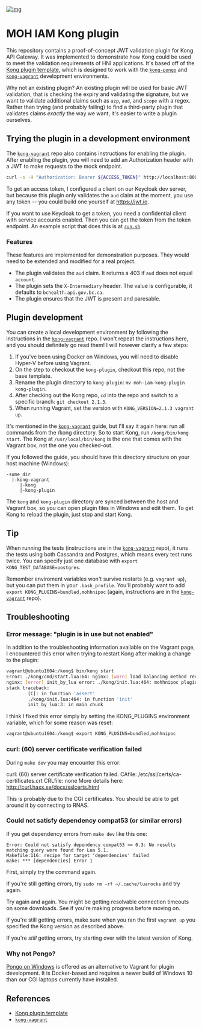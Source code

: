 [![img](https://img.shields.io/badge/Lifecycle-Retired-d45500)](https://github.com/bcgov/repomountie/blob/master/doc/lifecycle-badges.md)

MOH IAM Kong plugin
===================

This repository contains a proof-of-concept JWT validation plugin for Kong API Gateway. It was implemented to demonstrate how Kong could be used to meet the validation requirements of HNI applications. It's based off of the [Kong plugin template](https://github.com/Kong/kong-plugin), which is designed to work with the
[`kong-pongo`](https://github.com/Kong/kong-pongo) and
[`kong-vagrant`](https://github.com/Kong/kong-vagrant) development environments.

Why not an existing plugin? An existing plugin will be used for basic JWT validation, that is checking the expiry and validating the signature, but we want to validate additional claims such as `azp`, `aud`, and `scope` with a regex. Rather than trying (and probably failing) to find a third-party plugin that validates claims _exactly_ the way we want, it's easier to write a plugin ourselves.

## Trying the plugin in a development environment

The [`kong-vagrant`](https://github.com/Kong/kong-vagrant) repo also contains instructions for enabling the plugin. After enabling the plugin, you will need to add an Authorization header with a JWT to make requests to the mock endpoint.

```bash
curl -s -H "Authorization: Bearer ${ACCESS_TOKEN}" http://localhost:8000/
```

To get an access token, I configured a client on our Keycloak dev server, but because this plugin only validates the `aud` claim at the moment, you use any token -- you could build one yourself at https://jwt.io.

If you want to use Keycloak to get a token, you need a confidential client with service accounts enabled. Then you can get the token from the token endpoint. An example script that does this is at [`run.sh`](run.sh).

### Features

These features are implemented for demonstration purposes. They would need to be extended and modified for a real project.

* The plugin validates the `aud` claim. It returns a 403 if `aud` does not equal `account`.
* The plugin sets the `X-Intermediary` header. The value is configurable, it defaults to `bchealth.api.gov.bc.ca`.
* The plugin ensures that the JWT is present and paresable.

## Plugin development

You can create a local development environment by following the instructions in the [`kong-vagrant`](https://github.com/Kong/kong-vagrant) repo. I won't repeat the instructions here, and you should definitely go read them! I will however clarify a few steps:

1. If you've been using Docker on Windows, you will need to disable Hyper-V before using Vagrant.
2. On the step to checkout the `kong-plugin`, checkout this repo, not the base template.
3. Rename the plugin directory to `kong-plugin`: `mv moh-iam-kong-plugin kong-plugin`.
4. After checking out the Kong repo, `cd` into the repo and switch to a specific branch: `git checkout 2.1.3`.
5. When running Vagrant, set the version with `KONG_VERSION=2.1.3 vagrant up`.

It's mentioned in the [`kong-vagrant`](https://github.com/Kong/kong-vagrant) guide, but I'll say it again here: run all commands from the /kong directory. So to start Kong, run `/kong/bin/kong start`. The Kong at `/usr/local/bin/kong` is the one that comes with the Vagrant box, not the one you checked-out.

If you followed the guide, you should have this directory structure on your host machine (Windows):

```
-some_dir
  |-kong-vagrant
     |-kong
     |-kong-plugin
```

The `kong` and `kong-plugin` directory are synced between the host and Vagrant box, so you can open plugin files in Windows and edit them. To get Kong to reload the plugin, just stop and start Kong.


## Tip

When running the tests (instructions are in the [`kong-vagrant`](https://github.com/Kong/kong-vagrant) repo), it runs the tests using both Cassandra and Postgres, which means every test runs twice. You can specify just one database with `export KONG_TEST_DATABASE=postgres`.

Remember enviroment variables won't survive restarts (e.g. `vagrant up`), but you can put them in your `.bash_profile`. You'll probably want to add `export KONG_PLUGINS=bundled,mohhnipoc` (again, instructions are in the [`kong-vagrant`](https://github.com/Kong/kong-vagrant) repo).

## Troubleshooting

### Error message: "plugin is in use but not enabled"

In addition to the troubleshooting information available on the Vagrant page, I encountered this error when trying to restart Kong after making a change to the plugin:

```bash
vagrant@ubuntu1604:/kong$ bin/kong start
Error: ./kong/cmd/start.lua:64: nginx: [warn] load balancing method redefined in /kong/servroot/nginx-kong.conf:56
nginx: [error] init_by_lua error: ./kong/init.lua:464: mohhnipoc plugin is in use but not enabled
stack traceback:
        [C]: in function 'assert'
        ./kong/init.lua:464: in function 'init'
        init_by_lua:3: in main chunk
```

I think I fixed this error simply by setting the KONG_PLUGINS environment variable, which for some reason was reset:

```bash
vagrant@ubuntu1604:/kong$ export KONG_PLUGINS=bundled,mohhnipoc
```

### curl: (60) server certificate verification failed

During `make dev` you may encounter this error:

curl: (60) server certificate verification failed. CAfile: /etc/ssl/certs/ca-certificates.crt CRLfile: none
More details here: http://curl.haxx.se/docs/sslcerts.html

This is probably due to the CGI certificates. You should be able to get around it by connecting to RNAS.

### Could not satisfy dependency compat53 (or similar errors)

If you get dependency errors from `make dev` like this one:

```
Error: Could not satisfy dependency compat53 >= 0.3: No results matching query were found for Lua 5.1.
Makefile:116: recipe for target 'dependencies' failed
make: *** [dependencies] Error 1
```

First, simply try the command again.

If you're still getting errors, try `sudo rm -rf ~/.cache/luarocks` and try again.

Try again and again. You might be getting resolvable connection timeouts on some downloads. See if you're making progress before moving on.

If you're still getting errors, make sure when you ran the first `vagrant up` you specified the Kong version as described above.

If you're *still* getting errors, try starting over with the latest version of Kong.

### Why not Pongo?

[Pongo on Windows](https://github.com/Kong/kong-pongo#pongo-on-windows) is offered as an alternative to Vagrant for plugin development. It is Docker-based and requires a newer build of Windows 10 than our CGI laptops currently have installed.

## References

* [Kong plugin template](https://github.com/Kong/kong-plugin)
* [`kong-vagrant`](https://github.com/Kong/kong-vagrant)
